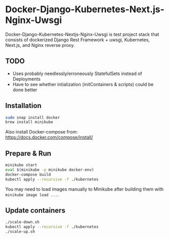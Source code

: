 # Docker-Django-Kubernetes-Next.js-Nginx-Uwsgi

Docker-Django-Kubernetes-Nextjs-Nginx-Uwsgi is test project stack
that consists of dockerized Django Rest Framework + uwsgi, Kubernetes, Next.js,
and Nginx reverse proxy.

## TODO

- Uses probably needlessly/erroneously StatefulSets instead of Deployments
- Have to see whether intialization (initContainers & scripts) could be done better

## Installation

```bash
sudo snap install docker
brew install minikube
```
Also install Docker-compose from:
https://docs.docker.com/compose/install/

## Prepare & Run

```bash
minikube start
eval $(minikube -p minikube docker-env)
docker-compose build
kubectl apply --recursive -f ./kubernetes
```
You may need to load images manually to Minikube after building them
with `minikube image load ...`.

## Update containers

```bash
./scale-down.sh
kubectl apply --recursive -f ./kubernetes
./scale-up.sh
```

